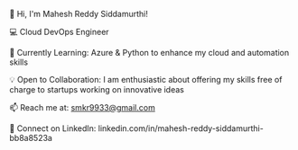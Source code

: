 👋 Hi, I'm Mahesh Reddy Siddamurthi!

💻 Cloud DevOps Engineer 

🌱 Currently Learning: Azure & Python to enhance my cloud and automation skills

💡 Open to Collaboration: I am enthusiastic about offering my skills free of charge to startups working on innovative ideas

📫 Reach me at: smkr9933@gmail.com

🔗 Connect on LinkedIn: linkedin.com/in/mahesh-reddy-siddamurthi-bb8a8523a
